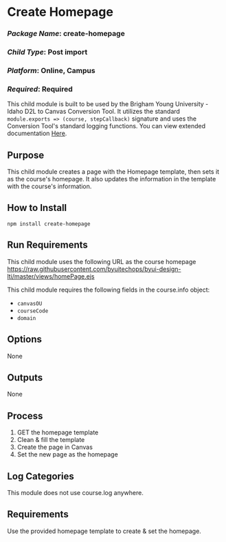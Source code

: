 # Create Homepage
### *Package Name*: create-homepage
### *Child Type*: Post import
### *Platform*: Online, Campus
### *Required*: Required

This child module is built to be used by the Brigham Young University - Idaho D2L to Canvas Conversion Tool. It utilizes the standard `module.exports => (course, stepCallback)` signature and uses the Conversion Tool's standard logging functions. You can view extended documentation [Here](https://github.com/byuitechops/d2l-to-canvas-conversion-tool/tree/master/documentation).

## Purpose
This child module creates a page with the Homepage template, then sets it as the course's homepage. It also updates the information in the template with the course's information.

## How to Install

```
npm install create-homepage
```

## Run Requirements
This child module uses the following URL as the course homepage
https://raw.githubusercontent.com/byuitechops/byui-design-lti/master/views/homePage.ejs

This child module requires the following fields in the course.info object:
* `canvasOU`
* `courseCode`
* `domain`

## Options
None

## Outputs
None

## Process
1. GET the homepage template
2. Clean & fill the template
3. Create the page in Canvas
4. Set the new page as the homepage

## Log Categories
This module does not use course.log anywhere.


## Requirements
Use the provided homepage template to create & set the homepage.